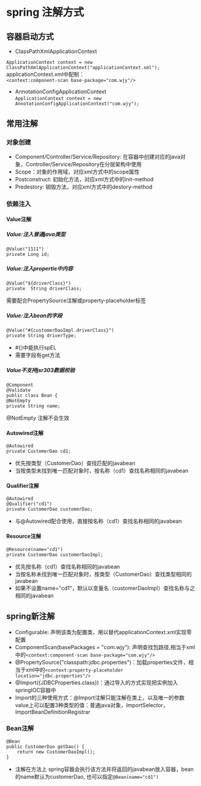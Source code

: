 # spring 注解方式
## 容器启动方式
* ClassPathXmlApplicationContext  

``ApplicationContext context = new ClassPathXmlApplicationContext("applicationContext.xml");``  
applicationContext.xml中配制：  
``<context:component-scan base-package="com.wjy"/>``
* AnnotationConfigApplicationContext  
``ApplicationContext context = new AnnotationConfigApplicationContext("com.wjy");``  
## 常用注解
### 对象创建
* Component/Controller/Service/Repository: 在容器中创建对应的java对象，Controller/Service/Repository在分层架构中使用  
* Scope：对象的作用域，对应xml方式中的scope属性  
* Postconstruct: 初始化方法，对应xml方式中的init-method
* Predestory: 销毁方法，对应xml方式中的destory-method
### 依赖注入
#### Value注解
##### Value:注入普通java类型
    @Value("1111")
    private Long id; 
##### Value:注入propertie中内容
    @Value("${driverClass}")
    private  String driverClass;
需要配合PropertySource注解或property-placeholder标签
##### Value:注入bean的字段
    @Value("#{customerDaoImpl.driverClass}")
    private String driverType;
* #{}中能执行spEL
* 需要字段有get方法
##### Value不支持jsr303数据校验
```
@Component
@Validate
public class Bean {
@NotEmpty
private String name;
```
@NotEmpty 注解不会生效
#### Autowired注解
    @Autowired
    private CustomerDao cd1;
* 优先按类型（CustomerDao）查找匹配的javabean
* 当按类型未找到唯一匹配对象时，按名称（cd1）查找名称相同的javabean
#### Qualifier注解
    @Autowired
    @Qualifier("cd1")
    private CustomerDao customerDao;
* 与@Autowired配合使用，直接按名称（cd1）查找名称相同的javabean
#### Resource注解
    @Resource(name="cd1")
    private CustomerDao customerDaoImpl;
* 优先按名称（cd1）查找名称相同的javabean
* 当按名称未找到唯一匹配对象时，按类型（CustomerDao）查找类型相同的javabean
* 如果不设置name="cd1"，默认以变量名（customerDaoImpl）查找名称与之相同的javabean
## spring新注解
* Configurable: 声明该类为配置类，用以替代applicationContext.xml实现零配置
* ComponentScan(basePackages = "com.wjy"): 声明查找包路径,相当于xml中的``<context:component-scan base-package="com.wjy"/>``
* @PropertySource("classpath:jdbc.properties")：加载properties文件，相当于xml中的``<context:property-placeholder location="jdbc.properties"/>``
* @Import({JDBCProperties.class})：通过导入的方式实现把实例加入springIOC容器中
* Import的三种使用方式：@Import注解只能注解在类上，以及唯一的参数value上可以配置3种类型的值：普通java对象，ImportSelector，ImportBeanDefinitionRegistrar
### Bean注解
    @Bean
    public CustomerDao getDao() {
        return new CustomerDaoImpl();
    }  
* 注解在方法上 spring容器会执行该方法并将返回的javabean放入容器，bean的name默认为customerDao, 也可以指定``@Bean(name="cd1")``
